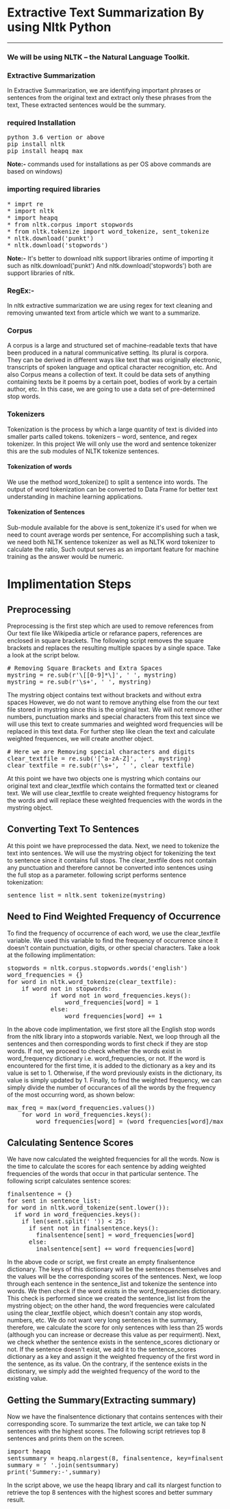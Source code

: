 # Extractive Text Summarization By using Nltk Python
-------------

### We will be using NLTK – the Natural Language Toolkit. 

### Extractive Summarization
In Extractive Summarization, we are identifying important phrases or sentences from the original text and extract only these phrases from the text, 
These extracted sentences would be the summary.

### required Installation
<pre>
python 3.6 vertion or above
pip install nltk 
pip install heapq_max
</pre>

**Note:-** commands used for installations as per OS above commands are based on windows)

### importing required libraries
<pre>
* imprt re
* import nltk
* import heapq  
* from nltk.corpus import stopwords
* from nltk.tokenize import word_tokenize, sent_tokenize
* nltk.download('punkt')
* nltk.download('stopwords')
</pre>
**Note:-** It's better to download nltk support libraries ontime of importing it such as nltk.download('punkt') And nltk.download('stopwords') both are support libraries of nltk.

### RegEx:-
In nltk extractive summarization we are using regex for text cleaning and removing unwanted text from article which we want to a summarize. 

### Corpus
A corpus is a large and structured set of machine-readable texts that have been produced in a natural communicative setting. Its plural is corpora. They can be derived in different ways like text that was originally electronic, transcripts of spoken language and optical character recognition, etc.
And also Corpus means a collection of text. It could be data sets of anything containing texts be it poems by a certain poet, bodies of work by a certain author, etc. In this case, we are going to use a data set of pre-determined stop words.

### Tokenizers
Tokenization is the process by which a large quantity of text is divided into smaller parts called tokens.
tokenizers – word, sentence, and regex tokenizer. In this project We will only use the word and sentence tokenizer this are the sub modules of  NLTK tokenize sentences.
#### Tokenization of words
We use the method word_tokenize() to split a sentence into words. The output of word tokenization can be converted to Data Frame for better text understanding in machine learning applications.
#### Tokenization of Sentences
Sub-module available for the above is sent_tokenize it's used for when we need to count average words per sentence, For accomplishing such a task, we need both NLTK sentence tokenizer as well as NLTK word tokenizer to calculate the ratio, 
Such output serves as an important feature for machine training as the answer would be numeric.

# Implimentation Steps

## Preprocessing
Preprocessing is the first step which are used to remove references from Our text file like Wikipedia article or refarance papers, references are enclosed in square brackets. The following script removes the square brackets and replaces the resulting multiple spaces by a single space. Take a look at the script below.

<pre>
# Removing Square Brackets and Extra Spaces
mystring = re.sub(r'\[[0-9]*\]', ' ', mystring)
mystring = re.sub(r'\s+', ' ', mystring)
</pre>

The mystring object contains text without brackets and without extra spaces However, we do not want to remove anything else from the our text file stored in mystring since this is the original text. We will not remove other numbers, punctuation marks and special characters from this text since we will use this text to create summaries and weighted word frequencies will be replaced in this text data.
For further step like clean the text and calculate weighted frequences, we will create another object. 

<pre>
# Here we are Removing special characters and digits
clear_textfile = re.sub('[^a-zA-Z]', ' ', mystring)
clear_textfile = re.sub(r'\s+', ' ', clear_textfile)
</pre>
 
At this point we have two objects one is mystring which contains our original text and clear_textfile which contains the formatted text or cleaned text. We will use clear_textfile to create weighted frequency histograms for the words and will replace these weighted frequencies with the words in the mystring object.

## Converting Text To Sentences 
At this point we have preprocessed the data. Next, we need to tokenize the text into sentences. We will use the mystring object for tokenizing the text to sentence since it contains full stops. The clear_textfile does not contain any punctuation and therefore cannot be converted into sentences using the full stop as a parameter.
following script performs sentence tokenization:
<pre>
sentence_list = nltk.sent_tokenize(mystring)
</pre>

## Need to Find Weighted Frequency of Occurrence
To find the frequency of occurrence of each word, we use the clear_textfile variable. We used this variable to find the frequency of occurrence since it doesn't contain punctuation, digits, or other special characters. Take a look at the following implimentation:

<pre>
stopwords = nltk.corpus.stopwords.words('english')
word_frequencies = {}
for word in nltk.word_tokenize(clear_textfile):
	if word not in stopwords:
            if word not in word_frequencies.keys():
                word_frequencies[word] = 1
            else:
                word_frequencies[word] += 1
</pre>

In the above code implimentation, we first store all the English stop words from the nltk library into a stopwords variable. Next, we loop through all the sentences and then corresponding words to first check if they are stop words. If not, we proceed to check whether the words exist in word_frequency dictionary i.e. word_frequencies, or not. If the word is encountered for the first time, it is added to the dictionary as a key and its value is set to 1. Otherwise, if the word previously exists in the dictionary, its value is simply updated by 1.
Finally, to find the weighted frequency, we can simply divide the number of occurances of all the words by the frequency of the most occurring word, as shown below:
<pre>
max_freq = max(word_frequencies.values())
    for word in word_frequencies.keys():
        word_frequencies[word] = (word_frequencies[word]/max_freq)
</pre>
## Calculating Sentence Scores
We have now calculated the weighted frequencies for all the words. Now is the time to calculate the scores for each sentence by adding weighted frequencies of the words that occur in that particular sentence. The following script calculates sentence scores:

<pre>
finalsentence = {}
for sent in sentence_list:
for word in nltk.word_tokenize(sent.lower()):
  if word in word_frequencies.keys():
    if len(sent.split(' ')) < 25:
      if sent not in finalsentence.keys():
        finalsentence[sent] = word_frequencies[word]
      else:
        inalsentence[sent] += word_frequencies[word]
</pre>

In the above code or script, we first create an empty finalsentence dictionary. The keys of this dictionary will be the sentences themselves and the values will be the corresponding scores of the sentences. Next, we loop through each sentence in the sentence_list and tokenize the sentence into words.
We then check if the word exists in the word_frequencies dictionary. This check is performed since we created the sentence_list list from the mystring object; on the other hand, the word frequencies were calculated using the clear_textfile object, which doesn't contain any stop words, numbers, etc.
We do not want very long sentences in the summary, therefore, we calculate the score for only sentences with less than 25 words (although you can increase or decrease this value as per requirment). Next, we check whether the sentence exists in the sentence_scores dictionary or not. If the sentence doesn't exist, we add it to the sentence_scores dictionary as a key and assign it the weighted frequency of the first word in the sentence, as its value. On the contrary, if the sentence exists in the dictionary, we simply add the weighted frequency of the word to the existing value.

## Getting the Summary(Extracting summary)
Now we have the  finalsentence dictionary that contains sentences with their corresponding score. To summarize the text article, we can take top N sentences with the highest scores. The following script retrieves top 8 sentences and prints them on the screen.
<pre>
import heapq
sentsummary = heapq.nlargest(8, finalsentence, key=finalsentence.get)
summary = ' '.join(sentsummary)
print('Summery:-',summary)
</pre>
In the script above, we use the heapq library and call its nlargest function to retrieve the top 8 sentences with the highest scores and better summary result.
